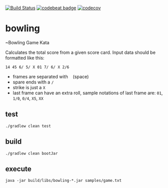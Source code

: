 [![Build Status](https://travis-ci.org/dnltsk/bowling.svg?branch=master)](https://travis-ci.org/dnltsk/bowling)
[![codebeat badge](https://codebeat.co/badges/f928216c-19a3-4ce0-8c0d-5a334b16666b)](https://codebeat.co/projects/github-com-dnltsk-bowling-master)
[![codecov](https://codecov.io/gh/dnltsk/bowling/branch/master/graph/badge.svg)](https://codecov.io/gh/dnltsk/bowling)

# bowling
~Bowling Game Kata

Calculates the total score from a given score card. Input data should be formatted like this:

```
14 45 6/ 5/ X 01 7/ 6/ X 2/6
```

* frames are separated with ` ` (space)
* spare ends with a `/`
* strike is just a `X`
* last frame can have an extra roll, sample notations of last frame are: `01`, `1/0`, `0/4`, `X5`, `XX`

## test

`./gradlew clean test`

## build

`./gradlew clean bootJar`

## execute

`java -jar build/libs/bowling-*.jar samples/game.txt`